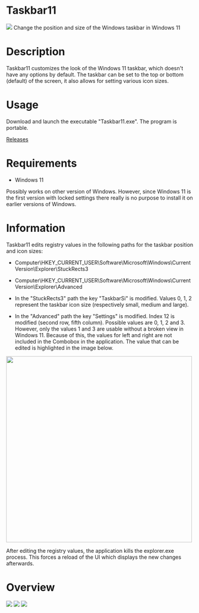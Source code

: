 # Taskbar11
<img src="https://github.com/jetspiking/Taskbar11/blob/main/Images/Taskbar11_TopLarge.png">
Change the position and size of the Windows taskbar in Windows 11

# Description
Taskbar11 customizes the look of the Windows 11 taskbar, which doesn't have any options by default. The taskbar can be set to the top or bottom (default) of the screen, it also allows for setting various icon sizes.

# Usage
Download and launch the executable "Taskbar11.exe". The program is portable.

[Releases](https://github.com/jetspiking/Taskbar11/releases)

# Requirements
- Windows 11

Possibly works on other version of Windows. However, since Windows 11 is the first version with locked settings there really is no purpose to install it on earlier versions of Windows.

# Information
Taskbar11 edits registry values in the following paths for the taskbar position and icon sizes:
- Computer\HKEY_CURRENT_USER\Software\Microsoft\Windows\CurrentVersion\Explorer\StuckRects3
- Computer\HKEY_CURRENT_USER\Software\Microsoft\Windows\CurrentVersion\Explorer\Advanced

- In the "StuckRects3" path the key "TaskbarSi" is modified. Values 0, 1, 2 represent the taskbar icon size (respectively small, medium and large).
- In the "Advanced" path the key "Settings" is modified. Index 12 is modified (second row, fifth column). Possible values are 0, 1, 2 and 3. However, only the values 1 and 3 are usable without a broken view in Windows 11. Because of this, the values for left and right are not included in the Combobox in the application. The value that can be edited is highlighted in the image below.

<img src="https://raw.githubusercontent.com/jetspiking/Taskbar11/main/Images/Taskbar11_RegistryPositionValue.png" width="500">

After editing the registry values, the application kills the explorer.exe process. This forces a reload of the UI which displays the new changes afterwards.

# Overview
<img src="https://github.com/jetspiking/Taskbar11/blob/main/Images/Taskbar11_TopSmall.png">
<img src="https://github.com/jetspiking/Taskbar11/blob/main/Images/Taskbar11_TopMedium.png">
<img src="https://github.com/jetspiking/Taskbar11/blob/main/Images/Taskbar11_TopLarge.png">
